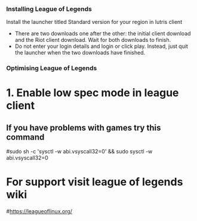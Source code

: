 

### Installing League of Legends ###
Install the launcher titled Standard version for your region in lutris client
- There are two downloads one after the other: the initial client download and the Riot client download. Wait for both downloads to finish.
- Do not enter your login details and login or click play. Instead, just quit the launcher when the two downloads have finished.

### Optimising League of Legends ###
# 1. Enable low spec mode in league client




## If you have problems with games try this command
#sudo sh -c 'sysctl -w abi.vsyscall32=0' && sudo sysctl -w abi.vsyscall32=0


# For support visit league of legends wiki
#https://leagueoflinux.org/
